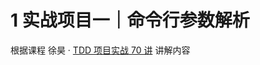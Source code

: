 # 1 实战项目一｜命令行参数解析
根据课程 徐昊 · [TDD 项目实战 70 讲](https://time.geekbang.org/column/intro/100109401?tab=catalog) 讲解内容
